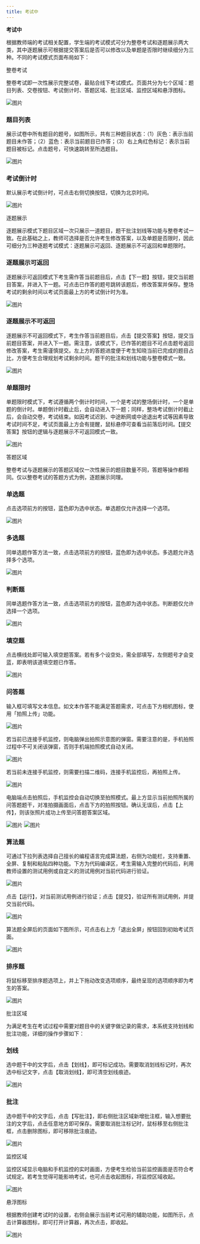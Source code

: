 ```yaml
---
title: 考试中
---
```


**考试中**

根据教师端的考试相关配置，学生端的考试模式可分为整卷考试和逐题展示两大类，其中逐题展示可根据提交答案后是否可以修改以及单题是否限时继续细分为三种。不同的考试模式页面布局如下：

整卷考试

整卷考试即一次性展示完整试卷，最贴合线下考试模式。页面共分为七个区域：题目列表、交卷按钮、考试倒计时、答题区域、批注区域、监控区域和悬浮图标。

![图片](/img/guide/12-1.png)


### 题目列表

展示试卷中所有题目的题号，如图所示，共有三种题目状态：（1）灰色：表示当前题目未作答；（2）蓝色：表示当前题目已作答；（3）右上角红色标记：表示当前题目被标记。点击题号，可快速跳转至所选题目。

![图片](/img/guide/12-2.png)


### 考试倒计时

默认展示考试倒计时，可点击右侧切换按钮，切换为北京时间。

![图片](/img/guide/12-3.png)


逐题展示

逐题展示模式下题目区域一次只展示一道题目，题干批注划线等功能与整卷考试一致。在此基础之上，教师可选择是否允许考生修改答案，以及单题是否限时，因此可细分为三种逐题考试模式：逐题展示可返回、逐题展示不可返回和单题限时。

### 逐题展示可返回

逐题展示可返回模式下考生需作答当前题目后，点击【下一题】按钮，提交当前题目答案，并进入下一题。可点击已作答的题号跳转该题后，修改答案并保存。整场考试的剩余时间以考试页面最上方的考试倒计时为准。

![图片](/img/guide/12-4.png)


### 逐题展示不可返回

逐题展示不可返回模式下，考生作答当前题目后，点击【提交答案】按钮，提交当前题目答案，并进入下一题。需注意，该模式下，已作答的题目不可点击题号返回修改答案，考生需谨慎提交。左上方的答题进度便于考生知晓当前已完成的题目占比，方便考生合理规划考试剩余时间。题干的批注和划线功能与整卷模式一致。

![图片](/img/guide/12-5.png)


### 单题限时

单题限时模式下，考试遵循两个倒计时时间，一个是考试的整场倒计时，一个是单题的倒计时。单题倒计时截止后，会自动进入下一题；同样，整场考试倒计时截止后，会自动交卷，考试结束。如因考试迟到、中途断网或中途退出考试等因素导致考试时间不足，考试页面最上方会有提醒，鼠标悬停可查看当前落后时间。【提交答案】按钮的逻辑与逐题展示不可返回模式一致。

![图片](/img/guide/12-6.png)


答题区域

整卷考试与逐题展示的答题区域仅一次性展示的题目数量不同，答题等操作都相同。仅以整卷考试的答题方式为例，逐题展示同理。

### 单选题

点击选项前方的按钮，蓝色即为选中状态。单选题仅允许选择一个选项。

![图片](/img/guide/12-7.png)


### 多选题

同单选题作答方法一致，点击选项前方的按钮，蓝色即为选中状态。多选题允许选择多个选项。

![图片](/img/guide/12-8.png)


### 判断题

同单选题作答方法一致，点击选项前方的按钮，蓝色即为选中状态。判断题仅允许选择一个选项。

![图片](/img/guide/12-9.png)



### 填空题

点击横线处即可输入填空题答案。若有多个设空处，需全部填写，左侧题号才会变蓝，即表明该道填空题已作答。

![图片](/img/guide/12-10.png)


### 问答题

输入框可填写文本信息。如文本作答不能满足答题需求，可点击下方相机图标，使用「拍照上传」功能。

![图片](/img/guide/12-11.png)


若当前已连接手机监控，则电脑弹出拍照示意图的弹窗。需要注意的是，手机拍照过程中不可关闭该弹窗，否则手机端拍照模式自动关闭。

![图片](/img/guide/12-12.png)


若当前未连接手机监控，则需要扫描二维码，连接手机监控后，再拍照上传。

![图片](/img/guide/12-13.png)


电脑端点击拍照后，手机监控会自动切换至拍照模式。最上方显示当前拍照所属的问答题题干，对准拍摄画面后，点击下方的拍照按钮。确认无误后，点击【上传】，则该张照片成功上传至问答题答案区域。

![图片](/img/guide/12-14.png)
![图片](/img/guide/12-15.png)


### 算法题

可通过下拉列表选择自己擅长的编程语言完成算法题，右侧为功能栏，支持重置、全屏、复制和粘贴四种功能。下方为代码编译区，考生需输入完整的代码后，利用教师设置的测试用例或自定义的测试用例对当前代码进行验证。

![图片](/img/guide/12-16.png)


点击【运行】，对当前测试用例进行验证；点击【提交】，验证所有测试用例，并提交当前代码。

![图片](/img/guide/12-17.png)


算法题全屏后的页面如下图所示，可点击右上方「退出全屏」按钮回到初始考试页面。

![图片](/img/guide/12-18.png)


### 排序题

将鼠标移至排序题选项上，并上下拖动改变选项顺序，最终呈现的选项顺序即为考生的答案。

![图片](/img/guide/12-19.png)


批注区域

为满足考生在考试过程中需要对题目中的关键字做记录的需求，本系统支持划线和批注功能，详细的操作步骤如下：

### 划线

选中题干中的文字后，点击【划线】，即可标记成功。需要取消划线标记时，再次选中标记文字，点击【取消划线】，即可清空划线痕迹。

![图片](/img/guide/12-20.png)


### 批注

选中题干中的文字后，点击【写批注】，即右侧批注区域新增批注框，输入想要批注的文字后，点击任意地方即可保存。需要取消批注标记时，鼠标移至右侧批注框，点击删除图标，即可移除批注痕迹。

![图片](/img/guide/12-21.png)



监控区域

监控区域显示电脑和手机监控的实时画面，方便考生检验当前监控画面是否符合考试规定。若考生觉得可能影响考试，也可点击收起图标，将监控区域收起。

![图片](/img/guide/12-22.png)


悬浮图标

根据教师创建考试时的设置，右侧会展示当前考试可用的辅助功能，如图所示，点击计算器图标，即可打开计算器，再次点击，即收起。

![图片](/img/guide/12-23.png)



